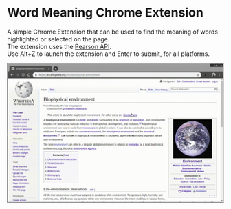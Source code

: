 # Word Meaning Chrome Extension  
A simple Chrome Extension that can be used to find the meaning of words highlighted or selected on the page.  
The extension uses the [Pearson API](http://developer.pearson.com/apis/dictionaries).  
Use Alt+Z to launch the extension and Enter to submit, for all platforms.  

![Screenshot](screenshot/1.gif)